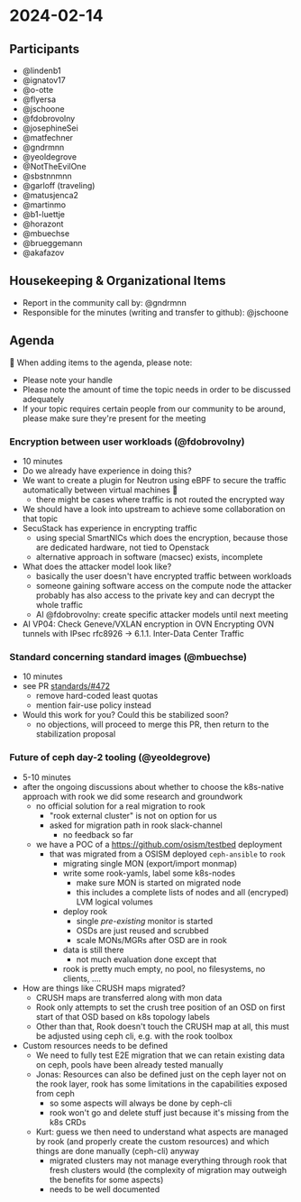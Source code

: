 # 2024-02-14

## Participants

- @lindenb1
- @ignatov17
- @o-otte
- @flyersa
- @jschoone
- @fdobrovolny
- @josephineSei
- @matfechner
- @gndrmnn
- @yeoldegrove
- @NotTheEvilOne
- @sbstnnmnn
- @garloff (traveling)
- @matusjenca2
- @martinmo
- @b1-luettje
- @horazont
- @mbuechse
- @brueggemann
- @akafazov

## Housekeeping & Organizational Items

- Report in the community call by: @gndrmnn
- Responsible for the minutes (writing and transfer to github): @jschoone


## Agenda

:rotating_light: When adding items to the agenda, please note:

- Please note your handle
- Please note the amount of time the topic needs in order to be discussed adequately
- If your topic requires certain people from our community to be around, please make sure they're present for the meeting

### Encryption between user workloads (@fdobrovolny)

- 10 minutes
- Do we already have experience in doing this?
- We want to create a plugin for Neutron using eBPF to secure the traffic automatically between virtual machines :bee:
    - there might be cases where traffic is not routed the encrypted way
- We should have a look into upstream to achieve some collaboration on that topic
- SecuStack has experience in encrypting traffic
    - using special SmartNICs which does the encryption, because those are dedicated hardware, not tied to Openstack
    - alternative approach in software (macsec) exists, incomplete
- What does the attacker model look like?
    - basically the user doesn't have encrypted traffic between workloads
    - someone gaining software access on the compute node the attacker probably has also access to the private key and can decrypt the whole traffic
    - AI @fdobrovolny: create specific attacker models until next meeting
- AI VP04: Check Geneve/VXLAN encryption in OVN
           Encrypting OVN tunnels with IPsec 
           rfc8926 ->  6.1.1. Inter-Data Center Traffic 

### Standard concerning standard images (@mbuechse)

- 10 minutes
- see PR [standards/#472](https://github.com/SovereignCloudStack/standards/pull/472)
    - remove hard-coded least quotas
    - mention fair-use policy instead
- Would this work for you? Could this be stabilized soon?
    - no objections, will proceed to merge this PR, then return to the stabilization proposal

### Future of ceph day-2 tooling (@yeoldegrove)

- 5-10 minutes
- after the ongoing discussions about whether to choose the k8s-native approach with rook we did some research and groundwork
  - no official solution for a real migration to rook
    - "rook external cluster" is not on option for us
    - asked for migration path in rook slack-channel
      - no feedback so far
  - we have a POC of a https://github.com/osism/testbed deployment
    - that was migrated from a OSISM deployed `ceph-ansible` to `rook`
      - migrating single MON (export/import monmap)
      - write some rook-yamls, label some k8s-nodes
        - make sure MON is started on migrated node
        - this includes a complete lists of nodes and all (encryped) LVM logical volumes
      - deploy rook
        - single *pre-existing* monitor is started
        - OSDs are just reused and scrubbed
        - scale MONs/MGRs after OSD are in rook
      - data is still there
        - not much evaluation done except that
      - rook is pretty much empty, no pool, no filesystems, no clients, ....
- How are things like CRUSH maps migrated?
    - CRUSH maps are transferred along with mon data
    - Rook only attempts to set the crush tree position of an OSD on first start of that OSD based on k8s topology labels
    - Other than that, Rook doesn't touch the CRUSH map at all, this must be adjusted using ceph cli, e.g. with the rook toolbox
- Custom resources needs to be defined
    - We need to fully test E2E migration that we can retain existing data on ceph, pools have been already tested manually
    - Jonas: Resources can also be defined just on the ceph layer not on the rook layer, rook has some limitations in the capabilities exposed from ceph
        - so some aspects will always be done by ceph-cli
        - rook won't go and delete stuff just because it's missing from the k8s CRDs
    - Kurt: guess we then need to understand what aspects are managed by rook (and properly create the custom resources) and which things are done manually (ceph-cli) anyway
        - migrated clusters may not manage everything through rook that fresh clusters would (the complexity of migration may outweigh the benefits for some aspects)
        - needs to be well documented
